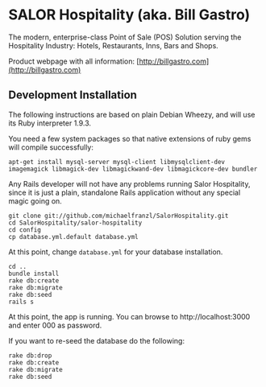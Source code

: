 SALOR Hospitality (aka. Bill Gastro)
====================================

The modern, enterprise-class Point of Sale (POS) Solution serving the Hospitality Industry: Hotels, Restaurants, Inns, Bars and Shops.

Product webpage with all information: [http://billgastro.com](http://billgastro.com)



Development Installation
------------------------

The following instructions are based on plain Debian Wheezy, and will use its Ruby interpreter 1.9.3.

You need a few system packages so that native extensions of ruby gems will compile successfully:

    apt-get install mysql-server mysql-client libmysqlclient-dev imagemagick libmagick-dev libmagickwand-dev libmagickcore-dev bundler

Any Rails developer will not have any problems running Salor Hospitality, since it is just a plain, standalone Rails application without any special magic going on.

    git clone git://github.com/michaelfranzl/SalorHospitality.git
    cd SalorHospitality/salor-hospitality
    cd config
    cp database.yml.default database.yml

At this point, change `database.yml` for your database installation.

    cd ..
    bundle install
    rake db:create
    rake db:migrate
    rake db:seed
    rails s

At this point, the app is running. You can browse to http://localhost:3000 and enter 000 as password.

If you want to re-seed the database do the following:

    rake db:drop
    rake db:create
    rake db:migrate
    rake db:seed